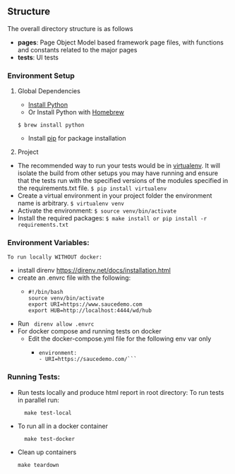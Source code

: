 
## Structure
The overall directory structure is as follows
* **pages**: Page Object Model based framework page files, with functions and constants related to the major pages
* **tests**: UI tests

### Environment Setup

1. Global Dependencies
    * [Install Python](https://www.python.org/downloads/)
    * Or Install Python with [Homebrew](http://brew.sh/)
    ```
    $ brew install python
    ```
    * Install [pip](https://pip.pypa.io/en/stable/installing/) for package installation 
   
2. Project
  * The recommended way to run your tests would be in [virtualenv](https://virtualenv.readthedocs.org/en/latest/). It will isolate the build from other setups you may have running and ensure that the tests run with the specified versions of the modules specified in the requirements.txt file.
  ```$ pip install virtualenv```
  * Create a virtual environment in your project folder the environment name is arbitrary.
  ```$ virtualenv venv```
  * Activate the environment:
  ```$ source venv/bin/activate```
  * Install the required packages:
  ```$ make install or pip install -r requirements.txt```
### Environment Variables:
    To run locally WITHOUT docker:
* install direnv https://direnv.net/docs/installation.html
* create an .envrc file with the following:
  *    ```
       #!/bin/bash
       source venv/bin/activate
       export URI=https://www.saucedemo.com
       export HUB=http://localhost:4444/wd/hub 
* Run ```` direnv allow .envrc````
* For docker compose and running tests on docker
  * Edit the docker-compose.yml file for the following env var only
    * ```    
      environment:
      - URI=https://saucedemo.com/```
### Running Tests: 

*  Run tests locally and produce html report in root directory: To run tests in parallel run:
    ```
      make test-local
    ```
*  To run all in a docker container
    ```
      make test-docker
    ```
* Clean up containers
    ```
  make teardown
  ```
